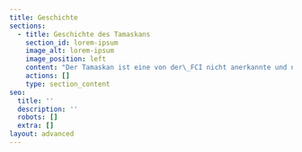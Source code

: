 ```yaml
---
title: Geschichte
sections:
  - title: Geschichte des Tamaskans
    section_id: lorem-ipsum
    image_alt: lorem-ipsum
    image_position: left
    content: "Der Tamaskan ist eine von der\_FCI nicht anerkannte und noch seltene Hunderasse aus Finnland, die mit dem Ziel gezüchtet wird, dem Wolf so ähnlich wie möglich zu sehen, ohne dabei die positiven Eigenschaften eines\_Haushundes zu verlieren.\n\n\n\nDie Zucht des Tamaskan begann in den 80er Jahren mit fünf\_[Schlittenhunden](https://de.wikipedia.org/wiki/Schlittenhund)\_unbekannten Ursprungs, die als\_*Husky-Typ*\_beschrieben wurden und aus den USA nach\_[Großbritannien](https://de.wikipedia.org/wiki/Vereinigtes_K%C3%B6nigreich)\_importiert und dort später mit\_[Sibirischen Huskies](https://de.wikipedia.org/wiki/Siberian_Husky),\_[Alaskan Malamutes](https://de.wikipedia.org/wiki/Alaskan_Malamute),\_[Samojede](https://de.wikipedia.org/wiki/Samojede_\\(Hunderasse\\)),\_[Kanadischer Eskimohund](https://de.wikipedia.org/wiki/Kanadischer_Eskimohund)\_und\_[Deutschen Schäferhunden](https://de.wikipedia.org/wiki/Deutscher_Sch%C3%A4ferhund)\_bzw. entsprechenden\_[Mischlingen](https://de.wikipedia.org/wiki/Mischlingshund)\_gekreuzt und deren Nachkommen später nach Finnland exportiert und dort mit weiteren wolfsartig aussehenden Schlittenhunden vermischt wurden. . Danach wurden die so entstandenen Hunde nur noch untereinander gekreuzt. Das Ziel dabei war, einen Hund zu züchten der äußerlich einem Wolf glich, aber als Arbeits- und Familienhund geeignet war.\_\n\n\nBis zu dem Zeitpunkt, wo die Hunde nicht mehr mit anderen Rassen vermischt wurden, ist sich niemand sicher, wie bei der Züchtung vorgegangen wurde, da keine Daten zu den damaligen Zuchtvorgängen verfügbar sind. Ursprünglich wurden diese Hunde als Wolf-Hund (englisch „wolf-dog“) bezeichnet. Da dieser Name aber zu Missverständnissen führen konnte und der Tamaskan angeblich nicht näher mit Wölfen verwandt ist als die meisten anderen Haushunde auch, wurde die Rasse 1988 zu Northern Inuit umbenannt. Dadurch wurde die Northern Inuit Gesellschaft gegründet. Einige Zeit später kam es aber zum Bruch darüber wie es mit der Entwicklung der Rasse weitergehen sollte und eine zweite Gesellschaft entstand. Da es nun zwei Gesellschaften gab und sich die beiden Zuchtlinien in unterschiedliche Richtungen entwickelten, änderte eine Gesellschaft den Namen ihrer Zuchtlinie in Utonagan um. Daraufhin gründete man die Utonagan Gesellschaft welche später aufhörte zu existieren und durch die Britische & Internationale Utonagan Gesellschaft abgelöst wurde, deren Hunde sich bereits von den ursprünglichen Hunden unterschieden.\n\nDa die ursprünglichen Züchter ungenaue Zuchtstatistiken führten, kam es zu Verpaarungen von nahe verwandten Hunden und dadurch zu Gesundheitsproblemen, welche aber erst viel später entdeckt wurden. Daher war es nötig, sich nach anderen Hunden umzusehen, die über die gewünschten körperlichen und geistigen Eigenschaften verfügten.\n\nIm Jahr 2005 führte die Suche nach Lappland, wo man Schlittenhunde mit ähnlichem Aussehen entdeckte. Nach einigen Verhandlungen wurde eine Hündin erstanden und nach Großbritannien importiert und fünf weitere Hunde für 2006 bei denselben Züchtern reserviert. Daraufhin wurde beschlossen, die Britische & Internationale Utonagan Gesellschaft zu schließen (die „alte“ Utonagan Gesellschaft wurde inzwischen neu gegründet) da durch die zusätzlichen Hunde der damalige Utonagan den „neuen“ Hunden bald sowieso nicht mehr ähnlich sehen würde, und man daher einen neuen Namen für diese Zucht brauchte.\n\nIm Jahr 2005 wurde dann die ursprünglich importierte Hündin zusammen mit 7 ausgesuchten Hunden aus den Blustag Kennels Großbritanniens (sowie 4 weiteren Hunden aus Großbritannien und 2 Hunden aus den Blustag Kennels der USA) nach Finnland zurück geschickt. Die reservierten 5 Hunde wurden in Lappland eingesammelt. Von diesen wurden zwei (ein Rüde und eine Hündin aus verschiedenen Würfen) nach Großbritannien exportiert. Zwei weitere Hunde wurden damals der Zucht hinzugefügt, danach keine mehr.\n\nIm Frühjahr 2006 wurde die Britische & Internationale Utonagan Gesellschaft offiziell geschlossen und das Tamaskan Dog Register gegründet. Im selben Jahr wurden auch die Tamaskan Gesellschaft Großbritanniens und der Nationale Tamaskan Club von Amerika gegründet. Seit dem Jahr 2006 wurden Tamaskan nach Holland, Großbritannien, Schweden und die USA exportiert, ebenso fanden Exporte aus den USA nach Großbritannien und Importe nach Dänemark, Deutschland und Frankreich statt.\n\nLaut Angaben des Tamaskan-Dog-Registers wurden bis 2009 noch weitere Hunde eingekreuzt, um weitere wünschenswerte Eigenschaften in die Rasse zu bringen. Unter anderem wurde bei einem Wurf in Deutschland ein\_[Saarlooswolfhund](https://de.wikipedia.org/wiki/Saarlooswolfhund)\_eingekreuzt.\n\nNach einer Neuordnung im Jahre 2011 wurde eine\_[Non-Profit-Organisation](https://de.wikipedia.org/wiki/Non-Profit-Organisation)\_gegründet, deren Vorstand sich aus acht Landesvertretern zusammensetzt. Es wurde außerdem aufgrund des sehr engen\_[Genpools](https://de.wikipedia.org/wiki/Genpool)\_beschlossen, weitere ausgewählte Hunde in die Zucht einzugliedern. Hierbei handelt es sich zum Großteil um Mischlinge, die dem Charakter und dem Aussehen des Tamaskans entsprechen.\n\nDas Wort Tamaskan kommt aus der Sprache der nordamerikanischen Ureinwohner und bedeutet so viel wie „mächtiger Wolf“ oder „starker Wolf”.\n"
    actions: []
    type: section_content
seo:
  title: ''
  description: ''
  robots: []
  extra: []
layout: advanced
---
```

